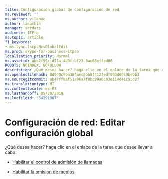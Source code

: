 ```yaml
---
title: Configuración global de configuración de red
ms.reviewer: ''
ms.author: v-lanac
author: lanachin
manager: serdars
audience: ITPro
ms.topic: article
f1_keywords:
- ms.lync.lscp.NcsGlobalEdit
ms.prod: skype-for-business-itpro
localization_priority: Normal
ms.assetid: abc2f59c-d21a-4d3f-bf23-6ac86effcd86
ROBOTS: NOINDEX, NOFOLLOW
description: ¿Qué desea hacer? haga clic en el enlace de la tarea que desee llevar a cabo.
ms.openlocfilehash: 8d940c9ba384aec8b58f412fedf903d00c9bebb3
ms.sourcegitcommit: ab47ff88f51a96aaf8bc99a6303e114d41ca5c2f
ms.translationtype: MT
ms.contentlocale: es-ES
ms.lasthandoff: 05/20/2019
ms.locfileid: "34291967"
---
```

# <a name="network-configuration-edit-global-setting"></a>Configuración de red: Editar configuración global

¿Qué desea hacer? haga clic en el enlace de la tarea que desee llevar a cabo.

- [Habilitar el control de admisión de llamadas](https://technet.microsoft.com/library/015f5c8f-2f90-4b9e-8149-b33767e90582.aspx)

- [Habilitar la omisión de medios](https://technet.microsoft.com/library/95c4fa06-49d3-41ac-acdc-7dcda66e5508.aspx)




